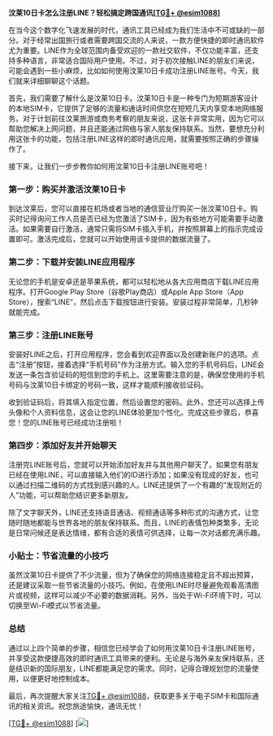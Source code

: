 **汶莱10日卡怎么注册LINE？轻松搞定跨国通讯[[TG💪+ @esim1088](https://t.me/s/esim1088)]**

在当今这个数字化飞速发展的时代，通讯工具已经成为我们生活中不可或缺的一部分。对于经常出国旅行或者需要跨国交流的人来说，一款方便快捷的即时通讯软件尤为重要。LINE作为全球范围内备受欢迎的一款社交软件，不仅功能丰富，还支持多种语言，非常适合国际用户使用。不过，对于初次接触LINE的朋友们来说，可能会遇到一些小麻烦，比如如何使用汶莱10日卡成功注册LINE账号。今天，我们就来详细聊聊这个话题。

首先，我们需要了解什么是汶莱10日卡。汶莱10日卡是一种专门为短期游客设计的本地SIM卡，它提供了足够的流量和通话时间供您在短短几天内享受本地网络服务。对于计划前往汶莱旅游或商务考察的朋友来说，这张卡非常实用，因为它可以帮助您解决上网问题，并且还能通过网络与家人朋友保持联系。当然，要想充分利用这张卡的功能，包括注册LINE这样的即时通讯应用，就需要按照正确的步骤操作了。

接下来，让我们一步步教你如何用汶莱10日卡注册LINE账号吧！

### 第一步：购买并激活汶莱10日卡

到达汶莱后，您可以直接在机场或者当地的通信营业厅购买一张汶莱10日卡。购买时记得询问工作人员是否已经为您激活了SIM卡，因为有些地方可能需要手动激活。如果需要自行激活，通常只需将SIM卡插入手机，并按照屏幕上的指示完成设置即可。激活完成后，您就可以开始使用该卡提供的数据流量了。

### 第二步：下载并安装LINE应用程序

无论您的手机是安卓还是苹果系统，都可以轻松地从各大应用商店下载LINE应用程序。打开Google Play Store（谷歌Play商店）或Apple App Store（App Store），搜索“LINE”，然后点击下载按钮进行安装。安装过程非常简单，几秒钟就能完成。

### 第三步：注册LINE账号

安装好LINE之后，打开应用程序，您会看到欢迎界面以及创建新账户的选项。点击“注册”按钮，接着选择“手机号码”作为注册方式。输入您的手机号码后，LINE会发送一条包含验证码的短信到您的手机上。这里需要注意的是，确保您使用的手机号码与汶莱10日卡绑定的号码一致，这样才能顺利接收验证码。

收到验证码后，将其填入指定位置，然后设置您的密码。此外，您还可以选择上传头像和个人资料信息，这会让您的LINE体验更加个性化。完成这些步骤后，恭喜您！您的LINE账号已经成功注册啦！

### 第四步：添加好友并开始聊天

注册完LINE账号后，您就可以开始添加好友并与其他用户聊天了。如果您有朋友已经在使用LINE，可以直接输入他们的ID进行添加；如果没有现成的好友，也可以通过扫描二维码的方式找到感兴趣的人。LINE还提供了一个有趣的“发现附近的人”功能，可以帮助您结识更多新朋友。

除了文字聊天外，LINE还支持语音通话、视频通话等多种形式的沟通方式，让您随时随地都能与世界各地的朋友保持联系。而且，LINE的表情包种类繁多，无论是日常问候还是表达情绪，都有合适的表情可供选择，让每一次对话都充满乐趣。

### 小贴士：节省流量的小技巧

虽然汶莱10日卡提供了不少流量，但为了确保您的网络连接稳定且不超出预算，还是建议采取一些节省流量的小技巧。例如，在使用LINE时尽量避免观看高清图片或视频，这样可以减少不必要的数据消耗。另外，当处于Wi-Fi环境下时，可以切换至Wi-Fi模式以节省流量。

### 总结

通过以上四个简单的步骤，相信您已经学会了如何用汶莱10日卡注册LINE账号，并享受这款便捷高效的即时通讯工具带来的便利。无论是与海外亲友保持联系，还是结识新的国际朋友，LINE都能满足您的需求。同时，记得合理规划您的流量使用，以便更好地控制成本。

最后，再次提醒大家关注[TG💪+ @esim1088](https://t.me/s/esim1088)，获取更多关于电子SIM卡和国际通讯的相关资讯。祝您旅途愉快，通讯无忧！

[[TG💪+ @esim1088](https://t.me/s/esim1088)] [![](https://i.postimg.cc/4NQfJmqS/Snipaste-2025-05-13-00-14-12.png)]